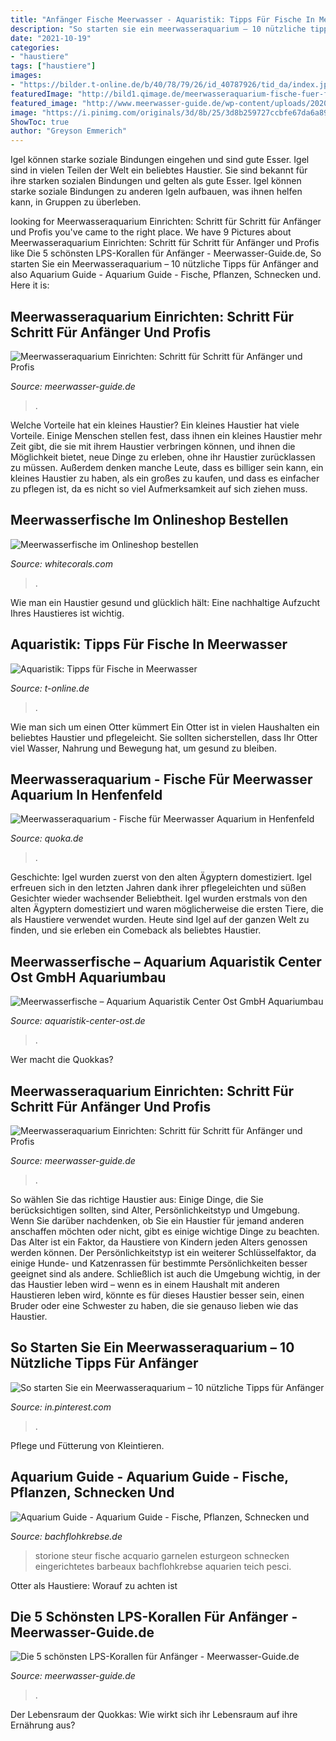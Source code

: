 ```yaml
---
title: "Anfänger Fische Meerwasser - Aquaristik: Tipps Für Fische In Meerwasser"
description: "So starten sie ein meerwasseraquarium – 10 nützliche tipps für anfänger"
date: "2021-10-19"
categories:
- "haustiere"
tags: ["haustiere"]
images:
- "https://bilder.t-online.de/b/40/78/79/26/id_40787926/tid_da/index.jpg"
featuredImage: "http://bild1.qimage.de/meerwasseraquarium-fische-fuer-foto-bild-92731401.jpg"
featured_image: "http://www.meerwasser-guide.de/wp-content/uploads/2020/07/Titelbild-Meerwasserguide5-768x432.jpg"
image: "https://i.pinimg.com/originals/3d/8b/25/3d8b259727ccbfe67da6a892fbdd916a.jpg"
ShowToc: true
author: "Greyson Emmerich"
---
```



Igel können starke soziale Bindungen eingehen und sind gute Esser.
Igel sind in vielen Teilen der Welt ein beliebtes Haustier. Sie sind bekannt für ihre starken sozialen Bindungen und gelten als gute Esser. Igel können starke soziale Bindungen zu anderen Igeln aufbauen, was ihnen helfen kann, in Gruppen zu überleben.

	

		
looking for Meerwasseraquarium Einrichten: Schritt für Schritt für Anfänger und Profis you've came to the right place. We have 9 Pictures about Meerwasseraquarium Einrichten: Schritt für Schritt für Anfänger und Profis like Die 5 schönsten LPS-Korallen für Anfänger - Meerwasser-Guide.de, So starten Sie ein Meerwasseraquarium – 10 nützliche Tipps für Anfänger and also Aquarium Guide - Aquarium Guide - Fische, Pflanzen, Schnecken und. Here it is:
		
    
## Meerwasseraquarium Einrichten: Schritt Für Schritt Für Anfänger Und Profis

<img loading=lazy src="http://www.meerwasser-guide.de/wp-content/uploads/2020/07/Titelbild-Meerwasserguide7-1024x576.jpg" onerror="this.onerror=null;this.src='https://tse4.mm.bing.net/th?id=OIP.Y0bOtDozTY-9R1ZUYRj18gHaEK&amp;pid=15.1';" alt="Meerwasseraquarium Einrichten: Schritt für Schritt für Anfänger und Profis">

_Source: meerwasser-guide.de_

>. 

	

Welche Vorteile hat ein kleines Haustier?
Ein kleines Haustier hat viele Vorteile. Einige Menschen stellen fest, dass ihnen ein kleines Haustier mehr Zeit gibt, die sie mit ihrem Haustier verbringen können, und ihnen die Möglichkeit bietet, neue Dinge zu erleben, ohne ihr Haustier zurücklassen zu müssen. Außerdem denken manche Leute, dass es billiger sein kann, ein kleines Haustier zu haben, als ein großes zu kaufen, und dass es einfacher zu pflegen ist, da es nicht so viel Aufmerksamkeit auf sich ziehen muss.

    
## Meerwasserfische Im Onlineshop Bestellen

<img loading=lazy src="https://www.whitecorals.com/media/images/org/Ctenochaetushawaiiensis-Chevron-BorstenzahndoktorWYSIWYG01.jpg" onerror="this.onerror=null;this.src='https://tse1.mm.bing.net/th?id=OIP.lBY1J05tJfZ2cKUNEllZUAHaE8&amp;pid=15.1';" alt="Meerwasserfische im Onlineshop bestellen">

_Source: whitecorals.com_

>. 

	

Wie man ein Haustier gesund und glücklich hält: Eine nachhaltige Aufzucht Ihres Haustieres ist wichtig.

    
## Aquaristik: Tipps Für Fische In Meerwasser

<img loading=lazy src="https://bilder.t-online.de/b/40/78/79/26/id_40787926/tid_da/index.jpg" onerror="this.onerror=null;this.src='https://tse2.mm.bing.net/th?id=OIP.JEsagoeaGcljKSuTIEOb_gAAAA&amp;pid=15.1';" alt="Aquaristik: Tipps für Fische in Meerwasser">

_Source: t-online.de_

>. 

	

Wie man sich um einen Otter kümmert
Ein Otter ist in vielen Haushalten ein beliebtes Haustier und pflegeleicht. Sie sollten sicherstellen, dass Ihr Otter viel Wasser, Nahrung und Bewegung hat, um gesund zu bleiben.

    
## Meerwasseraquarium - Fische Für Meerwasser Aquarium In Henfenfeld

<img loading=lazy src="http://bild1.qimage.de/meerwasseraquarium-fische-fuer-foto-bild-92731401.jpg" onerror="this.onerror=null;this.src='https://tse2.mm.bing.net/th?id=OIP.6axjdggxDoxq8wY_8yF9NgHaE7&amp;pid=15.1';" alt="Meerwasseraquarium - Fische für Meerwasser Aquarium in Henfenfeld">

_Source: quoka.de_

>. 

	

Geschichte: Igel wurden zuerst von den alten Ägyptern domestiziert.
Igel erfreuen sich in den letzten Jahren dank ihrer pflegeleichten und süßen Gesichter wieder wachsender Beliebtheit. Igel wurden erstmals von den alten Ägyptern domestiziert und waren möglicherweise die ersten Tiere, die als Haustiere verwendet wurden. Heute sind Igel auf der ganzen Welt zu finden, und sie erleben ein Comeback als beliebtes Haustier.

    
## Meerwasserfische – Aquarium Aquaristik Center Ost GmbH Aquariumbau

<img loading=lazy src="https://www.aquaristik-center-ost.de/wp-content/uploads/2014/10/ACO_LSD2995.jpg" onerror="this.onerror=null;this.src='https://tse3.mm.bing.net/th?id=OIP.Im4dHNoHfahCti3IY21HtgHaEP&amp;pid=15.1';" alt="Meerwasserfische – Aquarium Aquaristik Center Ost GmbH Aquariumbau">

_Source: aquaristik-center-ost.de_

>. 

	

Wer macht die Quokkas?

    
## Meerwasseraquarium Einrichten: Schritt Für Schritt Für Anfänger Und Profis

<img loading=lazy src="http://www.meerwasser-guide.de/wp-content/uploads/2020/07/Titelbild-Meerwasserguide5-768x432.jpg" onerror="this.onerror=null;this.src='https://tse4.mm.bing.net/th?id=OIP.lmeVoTboGEdOpsXbvOnIXgHaEK&amp;pid=15.1';" alt="Meerwasseraquarium Einrichten: Schritt für Schritt für Anfänger und Profis">

_Source: meerwasser-guide.de_

>. 

	

So wählen Sie das richtige Haustier aus: Einige Dinge, die Sie berücksichtigen sollten, sind Alter, Persönlichkeitstyp und Umgebung.
Wenn Sie darüber nachdenken, ob Sie ein Haustier für jemand anderen anschaffen möchten oder nicht, gibt es einige wichtige Dinge zu beachten. Das Alter ist ein Faktor, da Haustiere von Kindern jeden Alters genossen werden können. Der Persönlichkeitstyp ist ein weiterer Schlüsselfaktor, da einige Hunde- und Katzenrassen für bestimmte Persönlichkeiten besser geeignet sind als andere. Schließlich ist auch die Umgebung wichtig, in der das Haustier leben wird – wenn es in einem Haushalt mit anderen Haustieren leben wird, könnte es für dieses Haustier besser sein, einen Bruder oder eine Schwester zu haben, die sie genauso lieben wie das Haustier.

    
## So Starten Sie Ein Meerwasseraquarium – 10 Nützliche Tipps Für Anfänger

<img loading=lazy src="https://i.pinimg.com/originals/3d/8b/25/3d8b259727ccbfe67da6a892fbdd916a.jpg" onerror="this.onerror=null;this.src='https://tse3.mm.bing.net/th?id=OIP.dOvcScm_neSSvogBCCwpLAHaFj&amp;pid=15.1';" alt="So starten Sie ein Meerwasseraquarium – 10 nützliche Tipps für Anfänger">

_Source: in.pinterest.com_

>. 

	

Pflege und Fütterung von Kleintieren.

    
## Aquarium Guide - Aquarium Guide - Fische, Pflanzen, Schnecken Und

<img loading=lazy src="https://www.bachflohkrebse.de/bilder/blog/aquarium/aquarium-232-600.jpg" onerror="this.onerror=null;this.src='https://tse1.mm.bing.net/th?id=OIP.zhEfmABZoWJ0Gs0biMiELwHaE8&amp;pid=15.1';" alt="Aquarium Guide - Aquarium Guide - Fische, Pflanzen, Schnecken und">

_Source: bachflohkrebse.de_

>storione steur fische acquario garnelen esturgeon schnecken eingerichtetes barbeaux bachflohkrebse aquarien teich pesci. 

	

Otter als Haustiere: Worauf zu achten ist

    
## Die 5 Schönsten LPS-Korallen Für Anfänger - Meerwasser-Guide.de

<img loading=lazy src="http://www.meerwasser-guide.de/wp-content/uploads/2014/10/Bildschirmfoto-2014-10-28-um-00.15.00.png" onerror="this.onerror=null;this.src='https://tse2.mm.bing.net/th?id=OIP.JwJfZkvCvQ4NQp4nLSroQAHaD3&amp;pid=15.1';" alt="Die 5 schönsten LPS-Korallen für Anfänger - Meerwasser-Guide.de">

_Source: meerwasser-guide.de_

>. 

	

Der Lebensraum der Quokkas: Wie wirkt sich ihr Lebensraum auf ihre Ernährung aus?

